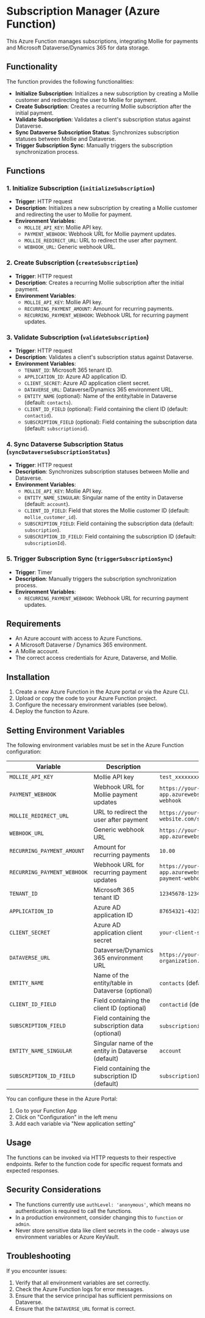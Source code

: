 # Subscription Manager (Azure Function)

This Azure Function manages subscriptions, integrating Mollie for payments and Microsoft Dataverse/Dynamics 365 for data storage.

## Functionality

The function provides the following functionalities:

*   **Initialize Subscription**: Initializes a new subscription by creating a Mollie customer and redirecting the user to Mollie for payment.
*   **Create Subscription**: Creates a recurring Mollie subscription after the initial payment.
*   **Validate Subscription**: Validates a client's subscription status against Dataverse.
*   **Sync Dataverse Subscription Status**: Synchronizes subscription statuses between Mollie and Dataverse.
*   **Trigger Subscription Sync**: Manually triggers the subscription synchronization process.

## Functions

### 1. Initialize Subscription (`initializeSubscription`)

*   **Trigger**: HTTP request
*   **Description**: Initializes a new subscription by creating a Mollie customer and redirecting the user to Mollie for payment.
*   **Environment Variables**:
    *   `MOLLIE_API_KEY`: Mollie API key.
    *   `PAYMENT_WEBHOOK`: Webhook URL for Mollie payment updates.
    *   `MOLLIE_REDIRECT_URL`: URL to redirect the user after payment.
    *   `WEBHOOK_URL`: Generic webhook URL.

### 2. Create Subscription (`createSubscription`)

*   **Trigger**: HTTP request
*   **Description**: Creates a recurring Mollie subscription after the initial payment.
*   **Environment Variables**:
    *   `MOLLIE_API_KEY`: Mollie API key.
    *   `RECURRING_PAYMENT_AMOUNT`: Amount for recurring payments.
    *   `RECURRING_PAYMENT_WEBHOOK`: Webhook URL for recurring payment updates.

### 3. Validate Subscription (`validateSubscription`)

*   **Trigger**: HTTP request
*   **Description**: Validates a client's subscription status against Dataverse.
*   **Environment Variables**:
    *   `TENANT_ID`: Microsoft 365 tenant ID.
    *   `APPLICATION_ID`: Azure AD application ID.
    *   `CLIENT_SECRET`: Azure AD application client secret.
    *   `DATAVERSE_URL`: Dataverse/Dynamics 365 environment URL.
    *   `ENTITY_NAME` (optional): Name of the entity/table in Dataverse (default: `contacts`).
    *   `CLIENT_ID_FIELD` (optional): Field containing the client ID (default: `contactid`).
    *   `SUBSCRIPTION_FIELD` (optional): Field containing the subscription data (default: `subscriptionid`).

### 4. Sync Dataverse Subscription Status (`syncDataverseSubscriptionStatus`)

*   **Trigger**: HTTP request
*   **Description**: Synchronizes subscription statuses between Mollie and Dataverse.
*   **Environment Variables**:
    *   `MOLLIE_API_KEY`: Mollie API key.
    *   `ENTITY_NAME_SINGULAR`: Singular name of the entity in Dataverse (default: `account`).
    *   `CLIENT_ID_FIELD`: Field that stores the Mollie customer ID (default: `mollie_customer_id`).
    *   `SUBSCRIPTION_FIELD`: Field containing the subscription data (default: `subscription`).
    *   `SUBSCRIPTION_ID_FIELD`: Field containing the subscription ID (default: `subscriptionId`).

### 5. Trigger Subscription Sync (`triggerSubscriptionSync`)

*   **Trigger**: Timer
*   **Description**: Manually triggers the subscription synchronization process.
*   **Environment Variables**:
    *   `RECURRING_PAYMENT_WEBHOOK`: Webhook URL for recurring payment updates.

## Requirements

*   An Azure account with access to Azure Functions.
*   A Microsoft Dataverse / Dynamics 365 environment.
*   A Mollie account.
*   The correct access credentials for Azure, Dataverse, and Mollie.

## Installation

1.  Create a new Azure Function in the Azure portal or via the Azure CLI.
2.  Upload or copy the code to your Azure Function project.
3.  Configure the necessary environment variables (see below).
4.  Deploy the function to Azure.

## Setting Environment Variables

The following environment variables must be set in the Azure Function configuration:

| Variable                  | Description                                         | Example                                       |
| ------------------------- | --------------------------------------------------- | --------------------------------------------- |
| `MOLLIE_API_KEY`          | Mollie API key                                      | `test_xxxxxxxxxxxxxxxxxxxxxxxxxxxxxxxx`         |
| `PAYMENT_WEBHOOK`         | Webhook URL for Mollie payment updates              | `https://your-function-app.azurewebsites.net/api/payment-webhook` |
| `MOLLIE_REDIRECT_URL`     | URL to redirect the user after payment             | `https://your-website.com/subscription-success` |
| `WEBHOOK_URL`             | Generic webhook URL                                 | `https://your-function-app.azurewebsites.net/api/webhook` |
| `RECURRING_PAYMENT_AMOUNT`| Amount for recurring payments                       | `10.00`                                         |
| `RECURRING_PAYMENT_WEBHOOK`| Webhook URL for recurring payment updates           | `https://your-function-app.azurewebsites.net/api/recurring-payment-webhook` |
| `TENANT_ID`               | Microsoft 365 tenant ID                             | `12345678-1234-1234-1234-123456789012`        |
| `APPLICATION_ID`          | Azure AD application ID                             | `87654321-4321-4321-4321-210987654321`        |
| `CLIENT_SECRET`           | Azure AD application client secret                  | `your-client-secret-here`                     |
| `DATAVERSE_URL`           | Dataverse/Dynamics 365 environment URL             | `https://your-organization.crm.dynamics.com`   |
| `ENTITY_NAME`             | Name of the entity/table in Dataverse (optional)    | `contacts` (default)                            |
| `CLIENT_ID_FIELD`         | Field containing the client ID (optional)           | `contactid` (default)                           |
| `SUBSCRIPTION_FIELD`      | Field containing the subscription data (optional)   | `subscriptionid` (default)                      |
| `ENTITY_NAME_SINGULAR`    | Singular name of the entity in Dataverse (default) | `account`                                       |
| `SUBSCRIPTION_ID_FIELD`   | Field containing the subscription ID (default)    | `subscriptionId`                                |

You can configure these in the Azure Portal:

1.  Go to your Function App
2.  Click on "Configuration" in the left menu
3.  Add each variable via "New application setting"

## Usage

The functions can be invoked via HTTP requests to their respective endpoints. Refer to the function code for specific request formats and expected responses.

## Security Considerations

*   The functions currently use `authLevel: 'anonymous'`, which means no authentication is required to call the functions.
*   In a production environment, consider changing this to `function` or `admin`.
*   Never store sensitive data like client secrets in the code - always use environment variables or Azure KeyVault.

## Troubleshooting

If you encounter issues:

1.  Verify that all environment variables are set correctly.
2.  Check the Azure Function logs for error messages.
3.  Ensure that the service principal has sufficient permissions on Dataverse.
4.  Ensure that the `DATAVERSE_URL` format is correct.